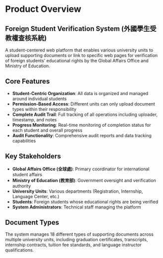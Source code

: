 # Product Overview

## Foreign Student Verification System (外國學生受教權查核系統)

A student-centered web platform that enables various university units to upload supporting documents or link to specific web pages for verification of foreign students' educational rights by the Global Affairs Office and Ministry of Education.

## Core Features

- **Student-Centric Organization**: All data is organized and managed around individual students
- **Permission-Based Access**: Different units can only upload document types within their responsibility
- **Complete Audit Trail**: Full tracking of all operations including uploader, timestamp, and notes
- **Progress Monitoring**: Real-time monitoring of completion status for each student and overall progress
- **Audit Functionality**: Comprehensive audit reports and data tracking capabilities

## Key Stakeholders

- **Global Affairs Office (全球處)**: Primary coordinator for international student affairs
- **Ministry of Education (教育部)**: Government oversight and verification authority
- **University Units**: Various departments (Registration, Internship, Language Center, etc.)
- **Students**: Foreign students whose educational rights are being verified
- **System Administrators**: Technical staff managing the platform

## Document Types

The system manages 18 different types of supporting documents across multiple university units, including graduation certificates, transcripts, internship contracts, tuition fee standards, and language instructor qualifications.